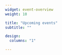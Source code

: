 ```yaml
---
widget: event-overview
weight: 10

title: "Upcoming events"
subtitle: ""

design:
  columns: "1"

---
```

